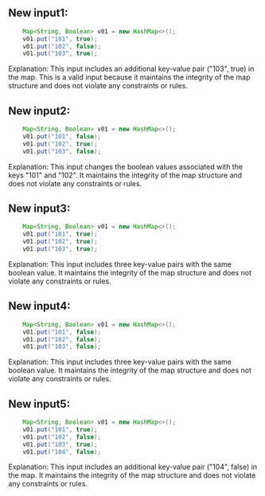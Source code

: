 ## New input1:
```java
    Map<String, Boolean> v01 = new HashMap<>();
    v01.put("101", true);
    v01.put("102", false);
    v01.put("103", true);
```
Explanation: This input includes an additional key-value pair ("103", true) in the map. This is a valid input because it maintains the integrity of the map structure and does not violate any constraints or rules.

## New input2:
```java
    Map<String, Boolean> v01 = new HashMap<>();
    v01.put("101", false);
    v01.put("102", true);
    v01.put("103", false);
```
Explanation: This input changes the boolean values associated with the keys "101" and "102". It maintains the integrity of the map structure and does not violate any constraints or rules.

## New input3:
```java
    Map<String, Boolean> v01 = new HashMap<>();
    v01.put("101", true);
    v01.put("102", true);
    v01.put("103", true);
```
Explanation: This input includes three key-value pairs with the same boolean value. It maintains the integrity of the map structure and does not violate any constraints or rules.

## New input4:
```java
    Map<String, Boolean> v01 = new HashMap<>();
    v01.put("101", false);
    v01.put("102", false);
    v01.put("103", false);
```
Explanation: This input includes three key-value pairs with the same boolean value. It maintains the integrity of the map structure and does not violate any constraints or rules.

## New input5:
```java
    Map<String, Boolean> v01 = new HashMap<>();
    v01.put("101", true);
    v01.put("102", false);
    v01.put("103", true);
    v01.put("104", false);
```
Explanation: This input includes an additional key-value pair ("104", false) in the map. It maintains the integrity of the map structure and does not violate any constraints or rules.
